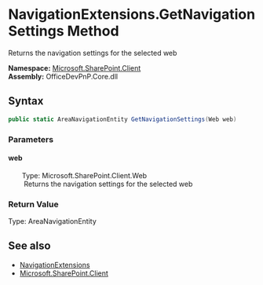 # NavigationExtensions.GetNavigationSettings Method  
 Returns the navigation settings for the selected web   

**Namespace:** [Microsoft.SharePoint.Client](Microsoft.SharePoint.Client.md)  
**Assembly:** OfficeDevPnP.Core.dll  
## Syntax
```C#
public static AreaNavigationEntity GetNavigationSettings(Web web)
```
### Parameters
#### web  
&emsp;&emsp;Type: Microsoft.SharePoint.Client.Web  
&emsp;&emsp; Returns the navigation settings for the selected web   

  

### Return Value
Type: AreaNavigationEntity  
  


## See also
- [NavigationExtensions](Microsoft.SharePoint.Client.NavigationExtensions.md) 
- [Microsoft.SharePoint.Client](Microsoft.SharePoint.Client.md) 
